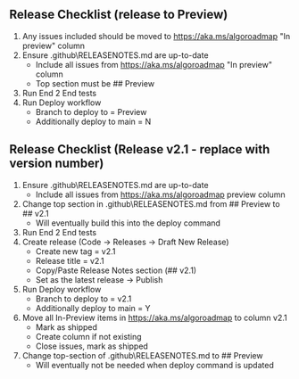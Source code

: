 ## Release Checklist (release to Preview)

1. Any issues included should be moved to https://aka.ms/algoroadmap "In preview" column
1. Ensure .github\RELEASENOTES.md are up-to-date
    - Include all issues from https://aka.ms/algoroadmap "In preview" column
    - Top section must be ## Preview
1. Run End 2 End tests
1. Run Deploy workflow
    - Branch to deploy to = Preview
    - Additionally deploy to main = N

## Release Checklist (Release v2.1 - replace with version number)

1. Ensure .github\RELEASENOTES.md are up-to-date
    - Include all issues from https://aka.ms/algoroadmap preview column
1. Change top section in .github\RELEASENOTES.md from ## Preview to ## v2.1
    - Will eventually build this into the deploy command
1. Run End 2 End tests
1. Create release (Code -> Releases -> Draft New Release)
    - Create new tag = v2.1
    - Release title = v2.1
    - Copy/Paste Release Notes section (## v2.1)
    - Set as the latest release -> Publish
1. Run Deploy workflow
    - Branch to deploy to = v2.1
    - Additionally deploy to main = Y
1. Move all In-Preview items in https://aka.ms/algoroadmap to column v2.1
    - Mark as shipped
    - Create column if not existing
    - Close issues, mark as shipped
1. Change top-section of .github\RELEASENOTES.md to ## Preview
    - Will eventually not be needed when deploy command is updated
 
